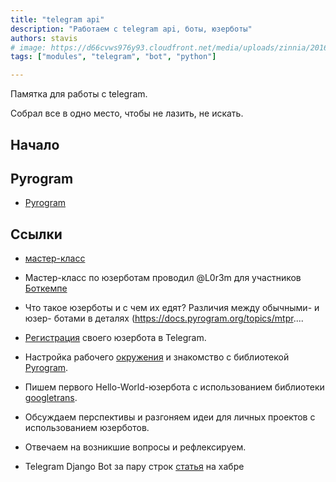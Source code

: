```yaml
---
title: "telegram api"
description: "Работаем с telegram api, боты, юзерботы"
authors: stavis
# image: https://d66cvws976y93.cloudfront.net/media/uploads/zinnia/2016/11/21/first_step.jpg
tags: ["modules", "telegram", "bot", "python"]

---
```

Памятка для работы с telegram.

Собрал все в одно место, чтобы не лазить, не искать.

<!--truncate-->

## Начало

## Pyrogram

- [Pyrogram](https://github.com/pyrogram/pyrogram)

## Ссылки

- [мастер-класс](https://www.youtube.com/watch?v=4rUnffXeoUA)
- Мастер-класс по юзерботам проводил @L0r3m для участников [Боткемпе](https://t.me/botcamp_community)
- Что такое юзерботы и с чем их едят? Различия между обычными- и юзер- ботами в деталях (https://docs.pyrogram.org/topics/mtpr....
- [Регистрация](https://my.telegram.org/auth) своего юзербота в Telegram.
- Настройка рабочего [окружения](https://www.jetbrains.com/pycharm/) и знакомство с библиотекой [Pyrogram](https://github.com/pyrogram/pyrogram).
- Пишем первого Hello-World-юзербота с использованием библиотеки [googletrans](https://github.com/ssut/py-googletrans).
- Обсуждаем перспективы и разгоняем идеи для личных проектов с использованием юзерботов.
- Отвечаем на возникшие вопросы и рефлексируем.

- Telegram Django Bot за пару строк [статья](https://habr.com/ru/articles/734786/) на хабре